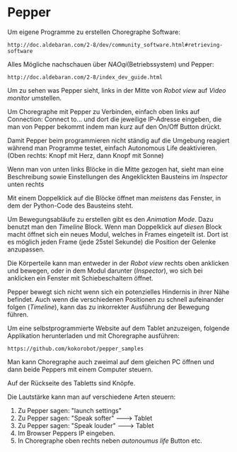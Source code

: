 # Pepper
Um eigene Programme zu erstellen
Choregraphe Software:
```
http://doc.aldebaran.com/2-8/dev/community_software.html#retrieving-software
```
Alles Mögliche nachschauen über *NAOqi*(Betriebssystem) und Pepper:
```
http://doc.aldebaran.com/2-8/index_dev_guide.html
```
Um zu sehen was Pepper sieht, links in der Mitte von *Robot view* auf *Video monitor* umstellen.

Um Choregraphe mit Pepper zu Verbinden, einfach oben links auf Connection: Connect to...
und dort die jeweilige IP-Adresse eingeben, die man von Pepper bekommt indem man kurz auf den On/Off Button drückt.

Damit Pepper beim programmieren nicht ständig auf die Umgebung reagiert während man Programme testet, einfach Autonomous Life deaktivieren. (Oben rechts: Knopf mit Herz, dann Knopf mit Sonne)

Wenn man von unten links Blöcke in die Mitte gezogen hat, sieht man eine Beschreibung sowie Einstellungen des Angeklickten Bausteins im *Inspector* unten rechts

Mit einem Doppelklick auf die Blöcke öffnet man _meistens_ das Fenster, in dem der Python-Code des Bausteins steht.

Um Bewegungsabläufe zu erstellen gibt es den *Animation Mode*. Dazu benutzt man den *Timeline* Block.
Wenn man Doppelklick auf _diesen_ Block macht öffnet sich ein neues Modul, welches in Frames eingeteilt ist. Dort ist es möglich jeden Frame (jede 25stel Sekunde) die Position der Gelenke anzupassen.

Die Körperteile kann man entweder in der *Robot view* rechts oben anklicken und bewegen, oder in dem Modul darunter (*Inspector*), wo sich bei anklicken ein Fenster mit Schiebeschaltern öffnet.

Pepper bewegt sich nicht wenn sich ein potenzielles Hindernis in ihrer Nähe befindet. Auch wenn die verschiedenen Positionen zu schnell aufeinander folgen (*Timeline*), kann das zu inkorrekter Ausführung der Bewegung führen.

Um eine selbstprogrammierte Website auf dem Tablet anzuzeigen, folgende Applikation herunterladen und mit Choregraphe ausführen:
```
https://github.com/kokorobot/pepper_samples
```

Man kann Choregraphe auch zweimal auf dem gleichen PC öffnen und dann beide Peppers mit einem Computer steuern.

Auf der Rückseite des Tabletts sind Knöpfe. 

Die Lautstärke kann man auf verschiedene Arten steuern:
1. Zu Pepper sagen: "launch settings"
2. Zu Pepper sagen: "Speak softer" ---> Tablet
3. Zu Pepper sagen: "Speak louder" ---> Tablet
4. Im Browser Peppers IP eingeben.
5. In Choregraphe oben rechts neben *autonoumus life* Button etc.